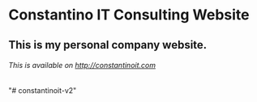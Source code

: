 # **Constantino IT** Consulting Website
## This is my personal company website.
###### This is available on http://constantinoit.com

"# constantinoit-v2" 
